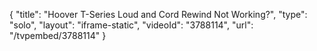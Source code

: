 {
    "title": "Hoover T-Series Loud and Cord Rewind Not Working?",
    "type": "solo",
    "layout": "iframe-static",
    "videoId": "3788114",
    "url": "\/tvpembed\/3788114"
}